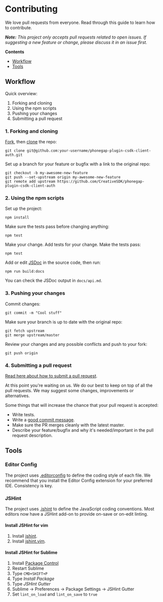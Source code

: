 # Contributing

We love pull requests from everyone. Read through this guide to learn how to contribute.

_**Note:** This project only accepts pull requests related to open issues. If suggesting a new feature or change, please discuss it in an issue first._

**Contents**

- [Workflow](#workflow)
- [Tools](#tools)


## Workflow

Quick overview:

1. Forking and cloning
1. Using the npm scripts
1. Pushing your changes
1. Submitting a pull request

### 1. Forking and cloning

[Fork](https://help.github.com/articles/fork-a-repo/), then [clone](https://help.github.com/articles/cloning-a-repository/) the repo:

```
git clone git@github.com:your-username/phonegap-plugin-csdk-client-auth.git
```

Set up a branch for your feature or bugfix with a link to the original repo:

```
git checkout -b my-awesome-new-feature
git push --set-upstream origin my-awesome-new-feature
git remote add upstream https://github.com/CreativeSDK/phonegap-plugin-csdk-client-auth
```


### 2. Using the npm scripts

Set up the project:

```
npm install
```

Make sure the tests pass before changing anything:

```
npm test
```

Make your change. Add tests for your change. Make the tests pass:

```
npm test
```

Add or edit [JSDoc](http://usejsdoc.org/) in the source code, then run:

```
npm run build:docs
```

You can check the JSDoc output in `docs/api.md`.


### 3. Pushing your changes

Commit changes:

```
git commit -m "Cool stuff"
```

Make sure your branch is up to date with the original repo:

```
git fetch upstream
git merge upstream/master
```

Review your changes and any possible conflicts and push to your fork:

```
git push origin
```

### 4. Submitting a pull request

[Read here about how to submit a pull request](https://help.github.com/articles/creating-a-pull-request/).

At this point you're waiting on us. We do our best to keep on top of all the pull requests. We may suggest some changes, improvements or alternatives.

Some things that will increase the chance that your pull request is accepted:

- Write tests.
- Write a [good commit message](http://chris.beams.io/posts/git-commit/).
- Make sure the PR merges cleanly with the latest master.
- Describe your feature/bugfix and why it's needed/important in the pull request description.


## Tools

### Editor Config

The project uses [.editorconfig](http://editorconfig.org/) to define the coding
style of each file. We recommend that you install the Editor Config extension
for your preferred IDE. Consistency is key.

### JSHint

The project uses [.jshint](http://jshint.com/docs) to define the JavaScript
coding conventions. Most editors now have a JSHint add-on to provide on-save
or on-edit linting.

#### Install JSHint for vim

1. Install [jshint](https://www.npmjs.com/package/jshint).
1. Install [jshint.vim](https://github.com/wookiehangover/jshint.vim).

#### Install JSHint for Sublime

1. Install [Package Control](https://packagecontrol.io/installation)
1. Restart Sublime
1. Type `CMD+SHIFT+P`
1. Type _Install Package_
1. Type _JSHint Gutter_
1. Sublime -> Preferences -> Package Settings -> JSHint Gutter
1. Set `lint_on_load` and `lint_on_save` to `true`
